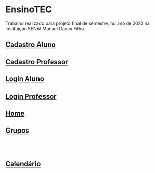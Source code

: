 # EnsinoTEC
Trabalho realizado para projeto final de semestre, no ano de 2022 na instituição SENAI Manuel Garcia Filho.

<h2><a href="https://danilospinola.github.io/EnsinoTEC/cad-aluno.html">Cadastro Aluno</a></h2>
<h2><a href="https://danilospinola.github.io/EnsinoTEC/cad-prof.html">Cadastro Professor</a></h2>
<h2><a href="https://danilospinola.github.io/EnsinoTEC/login-aluno.html">Login Aluno</a></h2>
<h2><a href="https://danilospinola.github.io/EnsinoTEC/login-prof.html">Login Professor</a></h2>
<h2><a href="https://danilospinola.github.io/EnsinoTEC/index.html">Home</a></h2>
<h2><a href="https://danilospinola.github.io/EnsinoTEC/grupos.html">Grupos</a></h2>

<br><br>

<h2><a href="https://danilospinola.github.io/EnsinoTEC/calendario.html">Calendário</a></h2>
